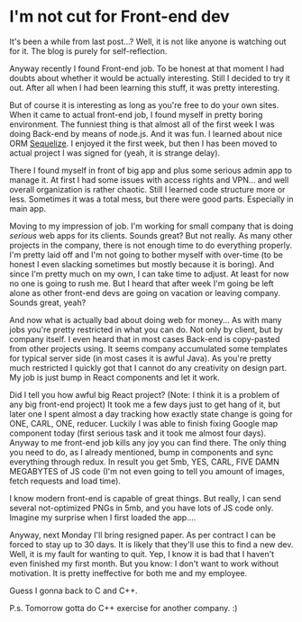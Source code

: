 # I'm not cut for Front-end dev

It's been a while from last post...?
Well, it is not like anyone is watching out for it.
The blog is purely for self-reflection.

Anyway recently I found Front-end job.
To be honest at that moment I had doubts about whether it would be actually interesting.
Still I decided to try it out.
After all when I had been learning this stuff, it was pretty interesting.

But of course it is interesting as long as you're free to do your own sites.
When it came to actual front-end job, I found myself in pretty boring environment.
The funniest thing is that almost all of the first week I was doing Back-end by means of node.js.
And it was fun. I learned about nice <span title="Object-relational mapping. In short: abstraction over DB">ORM</span> [Sequelize](http://docs.sequelizejs.com/).
I enjoyed it the first week, but then I has been moved to actual project I was signed for (yeah, it is strange delay).

There I found myself in front of big app and plus some serious admin app to manage it.
At first I had some issues with access rights and VPN... and well overall organization is rather chaotic.
Still I learned code  structure more or less. Sometimes it was a total mess, but there were good parts.
Especially in main app.

Moving to my impression of job.
I'm working for small company that is doing _serious_ web apps for its clients.
Sounds great? But not really.
As many other projects in the company, there is not enough time to do everything properly.
I'm pretty laid off and I'm not going to bother myself with over-time (to be honest I even slacking sometimes but mostly because it is boring).
And since I'm pretty much on my own, I can take time to adjust.
At least for now no one is going to rush me.
But I heard that after week I'm going be left alone as other front-end devs are going on vacation or leaving company.
Sounds great, yeah?

And now what is actually bad about doing web for money...
As with many jobs you're pretty restricted in what you can do.
Not only by client, but by company itself.
I even heard that in most cases Back-end is copy-pasted from other projects using.
It seems company accumulated some templates for typical server side (in most cases it is awful Java).
As you're pretty much restricted I quickly got that I cannot do any creativity on design part.
My job is just bump in React components and let it work.

Did I tell you how awful big React project? (Note: I think it is a problem of any big front-end project)
It took me a few days just to get hang of it, but later one I spent almost a day tracking how exactly state change is going for ONE, CARL, ONE, reducer.
Luckily I was able to finish fixing Google map component today (first serious task and it took me almost four days).
Anyway to me front-end job kills any joy you can find there.
The only thing you need to do, as I already mentioned, bump in components and sync everything through redux.
In result you get 5mb, YES, CARL, FIVE DAMN MEGABYTES of JS code (I'm not even going to tell you amount of images, fetch requests and load time).

I know modern front-end is capable of great things.
But really, I can send several not-optimized PNGs in 5mb, and you have lots of JS code only.
Imagine my surprise when I first loaded the app....

Anyway, next Monday I'll bring resigned paper.
As per contract I can be forced to stay up to 30 days.
It is likely that they'll use this to find a new dev.
Well, it is my fault for wanting to quit.
Yep, I know it is bad that I haven't even finished my first month.
But you know: I don't want to work without motivation.
It is pretty ineffective for both me and my employee.

Guess I gonna back to C and C++.

P.s. Tomorrow gotta do C++ exercise for another company. :)

